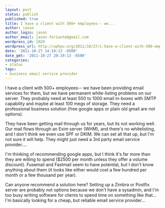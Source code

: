 ```yaml
---
layout: post
status: publish
published: true
title: I have a client with 500+ employees-- we...
author: jason
author_login: jason
author_email: jason.feriante@gmail.com
wordpress_id: 1029
wordpress_url: http://uphpu.org/2011/10/27/i-have-a-client-with-500-employees-we/
date: '2011-10-27 14:19:13 -0500'
date_gmt: '2011-10-27 20:19:13 -0500'
categories:
- status
tags:
- business email service provider
---
```

<p>I have a client with 500+ employees-- we have been providing email services for them, but we have permanent white-listing problems on our server. They probably need at least 500 to 1000 email in-boxes with SMTP capability and maybe at least 100 megs of storage. They need a professional business solution (free google apps or plain old gmail are not options).</p>
<p>They have been getting mail through us for years, but its not working well. Our mail flows through an Exim server (WHM), and there's no whitelisting, and I don't think we even use SPF or DKIM. We can set all that up, but I'm not sure it will help. They might just need a 3rd party email service provider.... </p>
<p>I'm thinking of recommending google apps, but I think it's far more than they are willing to spend ($2500 per month unless they offer a volume discount). Fusemail and Fastmail seem to have potential, but I don't know anything about them (it looks like either would cost a few hundred per month or a few thousand per year).</p>
<p>Can anyone recommend a solution here? Setting up a Zimbra or Postfix server are probably not options because we don't have a sysadmin, and I'm too busy writing software for clients to spend time on something like that... I'm basically looking for a cheap, but reliable email service provider...</p>
